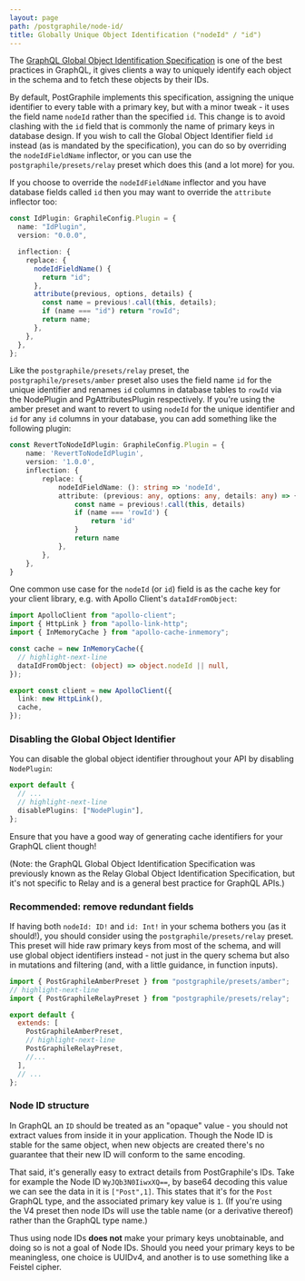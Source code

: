 ```yaml
---
layout: page
path: /postgraphile/node-id/
title: Globally Unique Object Identification ("nodeId" / "id")
---
```


The [GraphQL Global Object Identification
Specification](https://facebook.github.io/relay/graphql/objectidentification.htm)
is one of the best practices in GraphQL, it gives clients a way to uniquely identify each object in the schema
and to fetch these objects by their IDs.

By default, PostGraphile implements this specification, assigning the unique
identifier to every table with a primary key, but with a minor tweak - it uses
the field name `nodeId` rather than the specified `id`. This change is to avoid
clashing with the `id` field that is commonly the name of primary keys in
database design. If you wish to call the Global Object Identifier field `id`
instead (as is mandated by the specification), you can do so by overriding the
`nodeIdFieldName` inflector, or you can use the `postgraphile/presets/relay`
preset which does this (and a lot more) for you.

If you choose to override the `nodeIdFieldName` inflector and you have database
fields called `id` then you may want to override the `attribute` inflector too:

```ts {7-9,12}
const IdPlugin: GraphileConfig.Plugin = {
  name: "IdPlugin",
  version: "0.0.0",

  inflection: {
    replace: {
      nodeIdFieldName() {
        return "id";
      },
      attribute(previous, options, details) {
        const name = previous!.call(this, details);
        if (name === "id") return "rowId";
        return name;
      },
    },
  },
};
```

Like the `postgraphile/presets/relay` preset, the `postgraphile/presets/amber`
preset also uses the field name `id` for the unique identifier and renames `id`
columns in database tables to `rowId` via the NodePlugin and PgAttributesPlugin
respectively. If you're using the amber preset and want to revert to using
`nodeId` for the unique identifier and `id` for any `id` columns in your database,
you can add something like the following plugin:

```ts
const RevertToNodeIdPlugin: GraphileConfig.Plugin = {
    name: 'RevertToNodeIdPlugin',
    version: '1.0.0',
    inflection: {
        replace: {
            nodeIdFieldName: (): string => 'nodeId',
            attribute: (previous: any, options: any, details: any) => {
                const name = previous!.call(this, details)
                if (name === 'rowId') {
                    return 'id'
                }
                return name
            },
        },
    },
}
```

One common use case for the `nodeId` (or `id`) field is as the cache key for
your client library, e.g. with Apollo Client's `dataIdFromObject`:

```ts
import ApolloClient from "apollo-client";
import { HttpLink } from "apollo-link-http";
import { InMemoryCache } from "apollo-cache-inmemory";

const cache = new InMemoryCache({
  // highlight-next-line
  dataIdFromObject: (object) => object.nodeId || null,
});

export const client = new ApolloClient({
  link: new HttpLink(),
  cache,
});
```

### Disabling the Global Object Identifier

You can disable the global object identifier throughout your API by disabling `NodePlugin`:

```ts title="graphile.config.mjs"
export default {
  // ...
  // highlight-next-line
  disablePlugins: ["NodePlugin"],
};
```

Ensure that you have a good way of generating cache identifiers for your GraphQL
client though!

(Note: the GraphQL Global Object Identification Specification was previously
known as the Relay Global Object Identification Specification, but it's not
specific to Relay and is a general best practice for GraphQL APIs.)

### Recommended: remove redundant fields

If having both `nodeId: ID!` and `id: Int!` in your schema bothers you (as it
should!), you should consider using the `postgraphile/presets/relay` preset.
This preset will hide raw primary keys from most of the schema, and will use
global object identifiers instead - not just in the query schema but also in
mutations and filtering (and, with a little guidance, in function inputs).

```js title="graphile.config.mjs"
import { PostGraphileAmberPreset } from "postgraphile/presets/amber";
// highlight-next-line
import { PostGraphileRelayPreset } from "postgraphile/presets/relay";

export default {
  extends: [
    PostGraphileAmberPreset,
    // highlight-next-line
    PostGraphileRelayPreset,
    //...
  ],
  // ...
};
```

### Node ID structure

In GraphQL an `ID` should be treated as an "opaque" value - you should not
extract values from inside it in your application. Though the Node ID is stable
for the same object, when new objects are created there's no guarantee that
their new ID will conform to the same encoding.

That said, it's generally easy to extract details from PostGraphile's IDs. Take
for example the Node ID `WyJQb3N0IiwxXQ==`, by base64 decoding this value we
can see the data in it is `["Post",1]`. This states that it's for the `Post`
GraphQL type, and the associated primary key value is `1`. (If you're using the
V4 preset then node IDs will use the table name (or a derivative thereof)
rather than the GraphQL type name.)

Thus using node IDs **does not** make your primary keys unobtainable, and doing
so is not a goal of Node IDs. Should you need your primary keys to be
meaningless, one choice is UUIDv4, and another is to use something like a
Feistel cipher.
